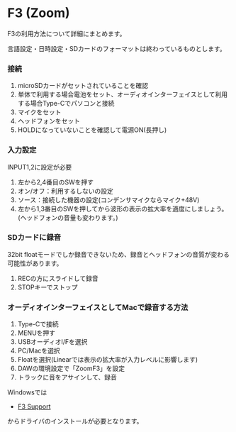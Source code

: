 # F3 (Zoom)
F3の利用方法について詳細にまとめます。



言語設定・日時設定・SDカードのフォーマットは終わっているものとします。

### 接続
1. microSDカードがセットされていることを確認
2. 単体で利用する場合電池をセット、オーディオインターフェイスとして利用する場合Type-Cでパソコンと接続
3. マイクをセット
4. ヘッドフォンをセット
5. HOLDになっていないことを確認して電源ON(長押し)

### 入力設定
INPUT1,2に設定が必要
1. 左から2,4番目のSWを押す
2. オン/オフ：利用するしないの設定
3. ソース：接続した機器の設定(コンデンサマイクならマイク+48V)
4. 左から1,3番目のSWを押してから波形の表示の拡大率を適度にしましょう。(ヘッドフォンの音量も変わります。)

### SDカードに録音
32bit floatモードでしか録音できないため、録音とヘッドフォンの音質が変わる可能性があります。
1. RECの方にスライドして録音
2. STOPキーでストップ

### オーディオインターフェイスとしてMacで録音する方法
1. Type-Cで接続
2. MENUを押す
3. USBオーディオI/Fを選択
4. PC/Macを選択
5. Floatを選択(Linearでは表示の拡大率が入力レベルに影響します)
6. DAWの環境設定で「ZoomF3」を設定
7. トラックに音をアサインして、録音

Windowsでは
- [F3 Support](https://zoomcorp.com/ja/jp/field-recorders/field-recorders/f3/f3-support/)

からドライバのインストールが必要となります。
